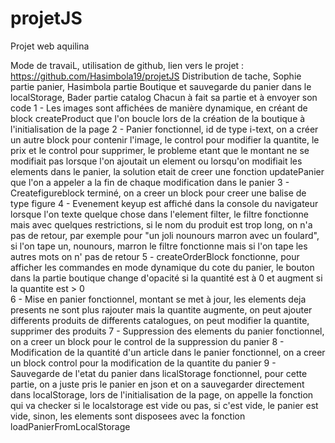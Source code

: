 # projetJS
Projet web aquilina


Mode de travaiL, utilisation de github, lien vers le projet : https://github.com/Hasimbola19/projetJS
Distribution de tache, Sophie partie panier, Hasimbola partie Boutique et sauvegarde du panier dans le localStorage, Bader partie catalog
Chacun à fait sa partie et à envoyer son code
1 - Les images sont affichées de manière dynamique, en créant de block createProduct que l'on boucle lors de la création de la boutique à l'initialisation de la page
2 - Panier fonctionnel, id de type i-text, on a créer un autre block pour contenir l'image, le control pour modifier la quantite, le prix et le control pour supprimer, le probleme etant que le montant ne se modifiait pas lorsque l'on ajoutait un element ou lorsqu'on modifiait les elements dans le panier, la solution etait de creer une fonction updatePanier que l'on a appeler a la fin de chaque modification dans le panier
3 - Createfigureblock terminé, on a creer un block pour creer une balise de type figure
4 - Evenement keyup est affiché dans la console du navigateur lorsque l'on texte quelque chose dans l'element filter, le filtre fonctionne mais avec quelques restrictions, si le nom du produit est trop long, on n'a pas de retour, par exemple pour "un joli nounours marron avec un foulard", si l'on tape un, nounours, marron le filtre fonctionne mais si l'on tape les autres mots on n' pas de retour
5 - createOrderBlock fonctionne, pour afficher les commandes en mode dynamique du cote du panier, le bouton dans la partie boutique change d'opacité si la quantité est à 0 et augment si la quantite est > 0  
6 - Mise en panier fonctionnel, montant se met à jour, les elements deja presents ne sont plus rajouter mais la quantite augmente, on peut ajouter differents produits de differents catalogues, on peut modifier la quantite, supprimer des produits
7 - Suppression des elements du panier fonctionnel, on a creer un block pour le control de la suppression du panier
8 - Modification de la quantité d'un article dans le panier fonctionnel, on a creer un block control pour la modification de la quantite du panier
9 - Sauvegarde de l'etat du panier dans licalStorage fonctionnel, pour cette partie, on a juste pris le panier en json et on a sauvegarder directement dans localStorage, lors de l'initialisation de la page, on appelle la fonction qui va checker si le localstorage est vide ou pas, si c'est vide, le panier est vide, sinon, les elements sont disposees avec la fonction loadPanierFromLocalStorage